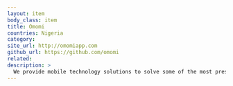 ```yaml
---
layout: item
body_class: item
title: Omomi
countries: Nigeria
category: 
site_url: http://omomiapp.com
github_url: https://github.com/omomi
related: 
description: >
  We provide mobile technology solutions to solve some of the most pressing health issues.
---
```

